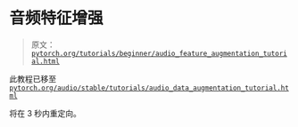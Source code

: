 # 音频特征增强

> 原文：[`pytorch.org/tutorials/beginner/audio_feature_augmentation_tutorial.html`](https://pytorch.org/tutorials/beginner/audio_feature_augmentation_tutorial.html)

此教程已移至[`pytorch.org/audio/stable/tutorials/audio_data_augmentation_tutorial.html`](https://pytorch.org/audio/stable/tutorials/audio_data_augmentation_tutorial.html)

将在 3 秒内重定向。

